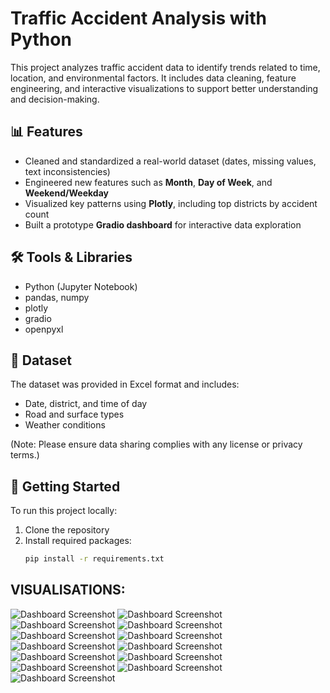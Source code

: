 # Traffic Accident Analysis with Python

This project analyzes traffic accident data to identify trends related to time, location, and environmental factors. It includes data cleaning, feature engineering, and interactive visualizations to support better understanding and decision-making.

## 📊 Features

- Cleaned and standardized a real-world dataset (dates, missing values, text inconsistencies)
- Engineered new features such as **Month**, **Day of Week**, and **Weekend/Weekday**
- Visualized key patterns using **Plotly**, including top districts by accident count
- Built a prototype **Gradio dashboard** for interactive data exploration

## 🛠 Tools & Libraries

- Python (Jupyter Notebook)
- pandas, numpy
- plotly
- gradio
- openpyxl

## 📁 Dataset

The dataset was provided in Excel format and includes:
- Date, district, and time of day
- Road and surface types
- Weather conditions

(Note: Please ensure data sharing complies with any license or privacy terms.)

## 🚀 Getting Started

To run this project locally:

1. Clone the repository
2. Install required packages:
   ```bash
   pip install -r requirements.txt

## VISUALISATIONS:
![Dashboard Screenshot](./image/Screenshot%202025-04-20%20150612.png)
![Dashboard Screenshot](./image/Screenshot%202025-04-20%20151002.png)
![Dashboard Screenshot](./image/Screenshot%202025-04-20%20151010.png)
![Dashboard Screenshot](./image/Screenshot%202025-04-20%20151017.png)
![Dashboard Screenshot](./image/Screenshot%202025-04-20%20151025.png)
![Dashboard Screenshot](./image/Screenshot%202025-04-20%20151033.png)
![Dashboard Screenshot](./image/Screenshot%202025-04-20%20151040.png)
![Dashboard Screenshot](./image/Screenshot%202025-04-20%20151046.png)
![Dashboard Screenshot](./image/Screenshot%202025-04-20%20151055.png)
![Dashboard Screenshot](./image/Screenshot%202025-04-20%20151103.png)
![Dashboard Screenshot](./image/Screenshot%202025-04-20%20151110.png)
![Dashboard Screenshot](./image/Screenshot%202025-04-20%20151117.png)
![Dashboard Screenshot](./image/Screenshot%202025-04-20%20151125.png)


